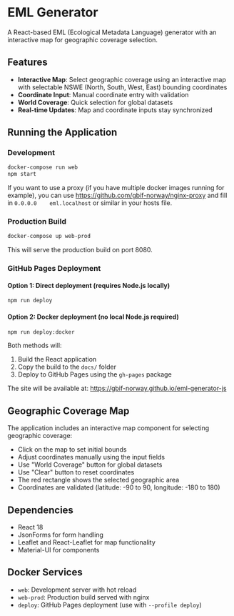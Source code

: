 # EML Generator

A React-based EML (Ecological Metadata Language) generator with an interactive map for geographic coverage selection.

## Features

- **Interactive Map**: Select geographic coverage using an interactive map with selectable NSWE (North, South, West, East) bounding coordinates
- **Coordinate Input**: Manual coordinate entry with validation
- **World Coverage**: Quick selection for global datasets
- **Real-time Updates**: Map and coordinate inputs stay synchronized

## Running the Application

### Development
```bash
docker-compose run web
npm start
```

If you want to use a proxy (if you have multiple docker images running for example), you can use https://github.com/gbif-norway/nginx-proxy and fill in `0.0.0.0    eml.localhost` or similar in your hosts file.

### Production Build
```bash
docker-compose up web-prod
```
This will serve the production build on port 8080.

### GitHub Pages Deployment

#### Option 1: Direct deployment (requires Node.js locally)
```bash
npm run deploy
```

#### Option 2: Docker deployment (no local Node.js required)
```bash
npm run deploy:docker
```

Both methods will:
1. Build the React application
2. Copy the build to the `docs/` folder
3. Deploy to GitHub Pages using the `gh-pages` package

The site will be available at: https://gbif-norway.github.io/eml-generator-js

## Geographic Coverage Map

The application includes an interactive map component for selecting geographic coverage:

- Click on the map to set initial bounds
- Adjust coordinates manually using the input fields
- Use "World Coverage" button for global datasets
- Use "Clear" button to reset coordinates
- The red rectangle shows the selected geographic area
- Coordinates are validated (latitude: -90 to 90, longitude: -180 to 180)

## Dependencies

- React 18
- JsonForms for form handling
- Leaflet and React-Leaflet for map functionality
- Material-UI for components

## Docker Services

- `web`: Development server with hot reload
- `web-prod`: Production build served with nginx
- `deploy`: GitHub Pages deployment (use with `--profile deploy`)
